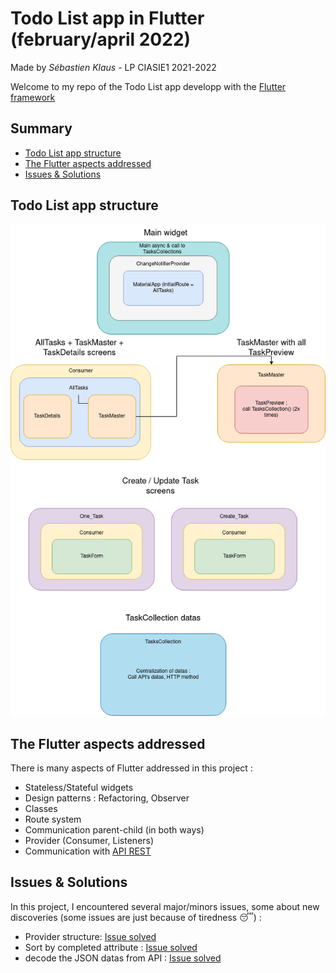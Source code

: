 # Todo List app in Flutter (february/april 2022)

Made by _Sébastien Klaus_ - LP CIASIE1 2021-2022

Welcome to my repo of the Todo List app developp with the [Flutter framework](https://flutter.dev/)

## Summary
- [Todo List app structure](#todo-list-app-structure)
- [The Flutter aspects addressed](#the-flutter-aspects-addressed)
- [Issues & Solutions](#issues--solutions)

## Todo List app structure

<p align="center">
<img src="https://github.com/sebastienklaus/flutter_ToDoList/blob/master/TodoList%20tree.drawio.png" alt="Todo List structure" width="600"/>
</p>

## The Flutter aspects addressed

There is many aspects of Flutter addressed in this project : 
- Stateless/Stateful widgets
- Design patterns : Refactoring, Observer
- Classes
- Route system
- Communication parent-child (in both ways)
- Provider (Consumer, Listeners)
- Communication with [API REST](https://jsonplaceholder.typicode.com/todos)

## Issues & Solutions

In this project, I encountered several major/minors issues, some about new discoveries (some issues are just because of tiredness :sleeping:) :
- Provider structure: [Issue solved](https://docs.flutter.dev/development/data-and-backend/state-mgmt/simple#changenotifier)
- Sort by completed attribute : [Issue solved](https://stackoverflow.com/questions/61881850/sort-list-based-on-boolean#answers-header)
- decode the JSON datas from API : [Issue solved](https://stackoverflow.com/questions/55666787/how-to-fix-type-errors-when-parsing-json-in-flutter#answers-header)
